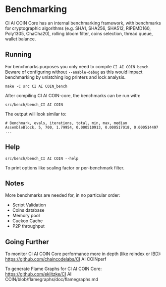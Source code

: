 Benchmarking
============

CI AI COIN Core has an internal benchmarking framework, with benchmarks
for cryptographic algorithms (e.g. SHA1, SHA256, SHA512, RIPEMD160, Poly1305, ChaCha20), rolling bloom filter, coins selection,
thread queue, wallet balance.

Running
---------------------

For benchmarks purposes you only need to compile `CI AI COIN_bench`. Beware of configuring without `--enable-debug` as this would impact
benchmarking by unlatching log printers and lock analysis.

    make -C src CI AI COIN_bench

After compiling CI AI COIN-core, the benchmarks can be run with:

    src/bench/bench_CI AI COIN

The output will look similar to:
```
# Benchmark, evals, iterations, total, min, max, median
AssembleBlock, 5, 700, 1.79954, 0.000510913, 0.000517018, 0.000514497
...
```

Help
---------------------

    src/bench/bench_CI AI COIN --help

To print options like scaling factor or per-benchmark filter.

Notes
---------------------
More benchmarks are needed for, in no particular order:
- Script Validation
- Coins database
- Memory pool
- Cuckoo Cache
- P2P throughput

Going Further
--------------------

To monitor CI AI COIN Core performance more in depth (like reindex or IBD): https://github.com/chaincodelabs/CI AI COINperf

To generate Flame Graphs for CI AI COIN Core: https://github.com/eklitzke/CI AI COIN/blob/flamegraphs/doc/flamegraphs.md
